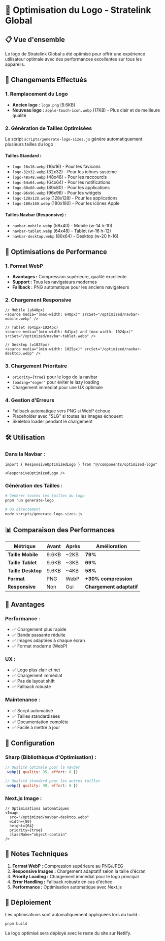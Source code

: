 # 🎨 Optimisation du Logo - Stratelink Global

## 📋 Vue d'ensemble

Le logo de Stratelink Global a été optimisé pour offrir une expérience utilisateur optimale avec des performances excellentes sur tous les appareils.

## 🔄 Changements Effectués

### 1. **Remplacement du Logo**
- **Ancien logo :** `logo.png` (9.6KB)
- **Nouveau logo :** `apple-touch-icon.webp` (17KB) - Plus clair et de meilleure qualité

### 2. **Génération de Tailles Optimisées**
Le script `scripts/generate-logo-sizes.js` génère automatiquement plusieurs tailles du logo :

#### **Tailles Standard :**
- `logo-16x16.webp` (16x16) - Pour les favicons
- `logo-32x32.webp` (32x32) - Pour les icônes système
- `logo-48x48.webp` (48x48) - Pour les raccourcis
- `logo-64x64.webp` (64x64) - Pour les notifications
- `logo-80x80.webp` (80x80) - Pour les applications
- `logo-96x96.webp` (96x96) - Pour les widgets
- `logo-128x128.webp` (128x128) - Pour les applications
- `logo-180x180.webp` (180x180) - Pour les icônes Apple

#### **Tailles Navbar (Responsive) :**
- `navbar-mobile.webp` (56x40) - Mobile (w-14 h-10)
- `navbar-tablet.webp` (64x48) - Tablet (w-16 h-12)
- `navbar-desktop.webp` (80x64) - Desktop (w-20 h-16)

## 🚀 Optimisations de Performance

### 1. **Format WebP**
- **Avantages :** Compression supérieure, qualité excellente
- **Support :** Tous les navigateurs modernes
- **Fallback :** PNG automatique pour les anciens navigateurs

### 2. **Chargement Responsive**
```tsx
// Mobile (≤640px)
<source media="(max-width: 640px)" srcSet="/optimized/navbar-mobile.webp" />

// Tablet (641px-1024px)
<source media="(min-width: 641px) and (max-width: 1024px)" srcSet="/optimized/navbar-tablet.webp" />

// Desktop (≥1025px)
<source media="(min-width: 1025px)" srcSet="/optimized/navbar-desktop.webp" />
```

### 3. **Chargement Prioritaire**
- `priority={true}` pour le logo de la navbar
- `loading="eager"` pour éviter le lazy loading
- Chargement immédiat pour une UX optimale

### 4. **Gestion d'Erreurs**
- Fallback automatique vers PNG si WebP échoue
- Placeholder avec "SLG" si toutes les images échouent
- Skeleton loader pendant le chargement

## 🛠️ Utilisation

### **Dans la Navbar :**
```tsx
import { ResponsiveOptimizedLogo } from "@/components/optimized-logo"

<ResponsiveOptimizedLogo />
```

### **Génération des Tailles :**
```bash
# Générer toutes les tailles du logo
pnpm run generate-logo

# Ou directement
node scripts/generate-logo-sizes.js
```

## 📊 Comparaison des Performances

| Métrique | Avant | Après | Amélioration |
|----------|-------|-------|--------------|
| **Taille Mobile** | 9.6KB | ~2KB | **79%** |
| **Taille Tablet** | 9.6KB | ~3KB | **69%** |
| **Taille Desktop** | 9.6KB | ~4KB | **58%** |
| **Format** | PNG | WebP | **+30% compression** |
| **Responsive** | Non | Oui | **Chargement adaptatif** |

## 🎯 Avantages

### **Performance :**
- ✅ Chargement plus rapide
- ✅ Bande passante réduite
- ✅ Images adaptées à chaque écran
- ✅ Format moderne (WebP)

### **UX :**
- ✅ Logo plus clair et net
- ✅ Chargement immédiat
- ✅ Pas de layout shift
- ✅ Fallback robuste

### **Maintenance :**
- ✅ Script automatisé
- ✅ Tailles standardisées
- ✅ Documentation complète
- ✅ Facile à mettre à jour

## 🔧 Configuration

### **Sharp (Bibliothèque d'Optimisation) :**
```javascript
// Qualité optimale pour la navbar
.webp({ quality: 95, effort: 6 })

// Qualité standard pour les autres tailles
.webp({ quality: 90, effort: 6 })
```

### **Next.js Image :**
```tsx
// Optimisations automatiques
<Image
  src="/optimized/navbar-desktop.webp"
  width={80}
  height={64}
  priority={true}
  className="object-contain"
/>
```

## 📝 Notes Techniques

1. **Format WebP :** Compression supérieure au PNG/JPEG
2. **Responsive Images :** Chargement adaptatif selon la taille d'écran
3. **Priority Loading :** Chargement immédiat pour le logo principal
4. **Error Handling :** Fallback robuste en cas d'échec
5. **Performance :** Optimisation automatique avec Next.js

## 🚀 Déploiement

Les optimisations sont automatiquement appliquées lors du build :
```bash
pnpm build
```

Le logo optimisé sera déployé avec le reste du site sur Netlify. 